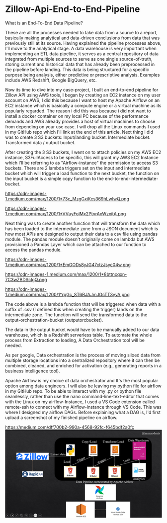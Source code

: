 # Zillow-Api-End-to-End-Pipeline
What is an End-To-End Data Pipeline? 

These are all the processes needed to take data from a source to a report, basically making analytical and data-driven conclusions from data that was previously still at its source. Having explained the pipeline processes above, I'll move to the analytical stage. A data warehouse is very important when implementing an ETL data pipeline, it serves as a central repository of data integrated from multiple sources to serve as one single source-of-truth, storing current and historical data that has already been preprocessed in the pipeline before landing. This data is being structured for a specific purpose being analysis, either predictive or prescriptive analysis. Examples include AWS Redshift, Google BigQuery, etc.

Now its time to dive into my case-project, I built an end-to-end pipeline for Zillow API using AWS tools, I began by creating an EC2 instance on my user account on AWS, I did this because I want to host my Apache Airflow on an EC2 instance which is basically a compute engine or a virtual machine as its popularly regarded. The reason i did this was because i did not want to install a docker container on my local PC because of the performance demands and AWS already provides a host of virtual machines to choose from depending on your use case. I will drop all the Linux commands I used in my GitHub repo which I'll link at the end of this article. Next thing i did was to create 3 S3 buckets:
Input/landing bucket.
Intermediate bucket.
Transformed data / output bucket.

After creating the 3 S3 buckets, I went on to attach policies on my AWS EC2 instance, S3FullAccess to be specific, this will grant my AWS EC2 Instance which I'll be referring to as "Airflow-instance" the permission to access S3 buckets. There are 2 lambda triggers  set on the input and intermediate bucket which will trigger a load function to the next bucket, the function on the input bucket is a simple copy function to the end-to-end-intermediate-bucket.

https://cdn-images-1.medium.com/max/1200/1*73c_MzgGxiKcs369hLwIwQ.png

https://cdn-images-1.medium.com/max/1200/1*VVuyFolMx2PtvrAxWzxitA.png

Next thing was to create another function that will transform the data which has been loaded to the intermediate zone from a JSON document which is how most APIs are designed to output their data to a csv file using pandas module. The pandas module doesn't originally come on lambda but AWS provisioned a Pandas Layer which can be attached to our function to access the pandas module.

https://cdn-images-1.medium.com/max/1200/1*EmGODs8yJG47ctzJsyc04w.png

https://cdn-images-1.medium.com/max/1200/1*8bttncqxn-7C3wZBDSclgQ.png

https://cdn-images-1.medium.com/max/1200/1*rgGc_ST6BJAJmJGcTT3yvA.png

The code above is a lambda function that will be triggered when data with a suffix of .csv (I defined this when creating the trigger) lands on the intermediate zone. The function will send the transformed data to the output-orchestration-bucket (outputorcbucket).

The data in the output bucket would have to be manually added to our data warehouse, which is a Redshift serverless table. To automate the whole process from Extraction to loading, A Data Orchestration tool will be needed.

As per google, Data orchestration is the process of moving siloed data from multiple storage locations into a centralized repository where it can then be combined, cleaned, and enriched for activation (e.g., generating reports in a business intelligence tool).

Apache Airflow is my choice of data orchestrator and It's the most popular option among data engineers. I will also be leaving my python file for airflow in my GitHub repo. To be able to interact with my .py or python file seamlessly, rather than use the nano command-line-text-editor that comes with the Linux on my airflow-Instance, I used a VS Code extension called remote-ssh to connect with my Airflow-instance through VS Code. This was where I designed my airflow DAGs. Before explaining what a DAG is, I'd first upload a screenshot of my finished pipeline on airflow.

https://medium.com/dff700b2-990a-4568-92fc-f645bdf2a0fc
![Alt text](image.png)